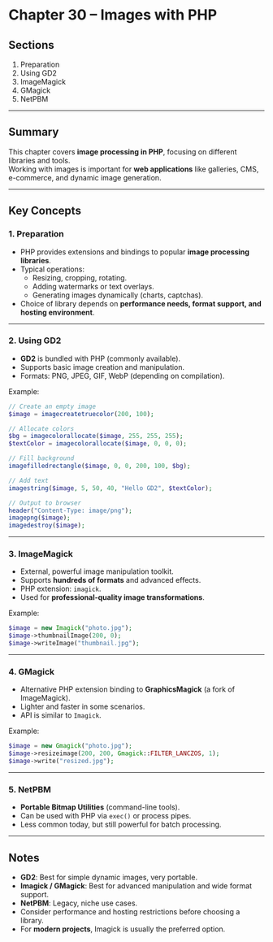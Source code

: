 # Chapter 30 – Images with PHP

## Sections
1. Preparation  
2. Using GD2  
3. ImageMagick  
4. GMagick  
5. NetPBM  

---

## Summary
This chapter covers **image processing in PHP**, focusing on different libraries and tools.  
Working with images is important for **web applications** like galleries, CMS, e-commerce, and dynamic image generation.  

---

## Key Concepts

### 1. Preparation
- PHP provides extensions and bindings to popular **image processing libraries**.  
- Typical operations:  
  - Resizing, cropping, rotating.  
  - Adding watermarks or text overlays.  
  - Generating images dynamically (charts, captchas).  
- Choice of library depends on **performance needs, format support, and hosting environment**.  

---

### 2. Using GD2
- **GD2** is bundled with PHP (commonly available).  
- Supports basic image creation and manipulation.  
- Formats: PNG, JPEG, GIF, WebP (depending on compilation).  

Example:  
```php
// Create an empty image
$image = imagecreatetruecolor(200, 100);

// Allocate colors
$bg = imagecolorallocate($image, 255, 255, 255);
$textColor = imagecolorallocate($image, 0, 0, 0);

// Fill background
imagefilledrectangle($image, 0, 0, 200, 100, $bg);

// Add text
imagestring($image, 5, 50, 40, "Hello GD2", $textColor);

// Output to browser
header("Content-Type: image/png");
imagepng($image);
imagedestroy($image);
```

---

### 3. ImageMagick

* External, powerful image manipulation toolkit.
* Supports **hundreds of formats** and advanced effects.
* PHP extension: `imagick`.
* Used for **professional-quality image transformations**.

Example:

```php
$image = new Imagick("photo.jpg");
$image->thumbnailImage(200, 0);
$image->writeImage("thumbnail.jpg");
```

---

### 4. GMagick

* Alternative PHP extension binding to **GraphicsMagick** (a fork of ImageMagick).
* Lighter and faster in some scenarios.
* API is similar to `Imagick`.

Example:

```php
$image = new Gmagick("photo.jpg");
$image->resizeimage(200, 200, Gmagick::FILTER_LANCZOS, 1);
$image->write("resized.jpg");
```

---

### 5. NetPBM

* **Portable Bitmap Utilities** (command-line tools).
* Can be used with PHP via `exec()` or process pipes.
* Less common today, but still powerful for batch processing.

---

## Notes

* **GD2**: Best for simple dynamic images, very portable.
* **Imagick / GMagick**: Best for advanced manipulation and wide format support.
* **NetPBM**: Legacy, niche use cases.
* Consider performance and hosting restrictions before choosing a library.
* For **modern projects**, Imagick is usually the preferred option.